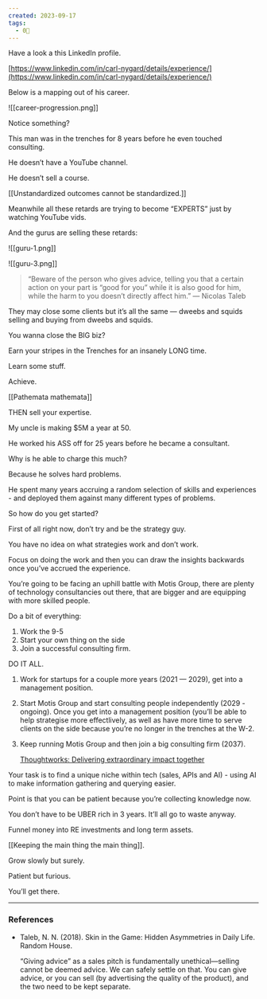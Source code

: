 ```yaml
---
created: 2023-09-17
tags:
  - 0🌲
---
```

Have a look a this LinkedIn profile.

[https://www.linkedin.com/in/carl-nygard/details/experience/](https://www.linkedin.com/in/carl-nygard/details/experience/)

Below is a mapping out of his career.

![[career-progression.png]]

Notice something?

This man was in the trenches for 8 years before he even touched consulting.

He doesn’t have a YouTube channel.

He doesn’t sell a course.

[[Unstandardized outcomes cannot be standardized.]]

Meanwhile all these retards are trying to become “EXPERTS” just by watching YouTube vids.

And the gurus are selling these retards:

![[guru-1.png]]

![[guru-3.png]]



> “Beware of the person who gives advice, telling you that a certain action on your part is “good for you” while it is also good for him, while the harm to you doesn’t directly affect him.” — Nicolas Taleb

They may close some clients but it’s all the same — dweebs and squids selling and buying from dweebs and squids.

You wanna close the BIG biz?

Earn your stripes in the Trenches for an insanely LONG time.

Learn some stuff. 

Achieve.

[[Pathemata mathemata]]

THEN sell your expertise.

My uncle is making $5M a year at 50.

He worked his ASS off for 25 years before he became a consultant.

Why is he able to charge this much?

Because he solves hard problems.

He spent many years accruing a random selection of skills and experiences - and deployed them against many different types of problems.

So how do you get started?

First of all right now, don’t try and be the strategy guy.

You have no idea on what strategies work and don’t work.

Focus on doing the work and then you can draw the insights backwards once you’ve accrued the experience.

You’re going to be facing an uphill battle with Motis Group, there are plenty of technology consultancies out there, that are bigger and are equipping with more skilled people.

Do a bit of everything:

1. Work the 9-5
2. Start your own thing on the side
3. Join a successful consulting firm.

DO IT ALL.

1. Work for startups for a couple more years (2021 — 2029), get into a management position.

2. Start Motis Group and start consulting people independently (2029 - ongoing). Once you get into a management position (you’ll be able to help strategise more effectlively, as well as have more time to serve clients on the side because you’re no longer in the trenches at the W-2.
    
3. Keep running Motis Group and then join a big consulting firm (2037).
    
    [Thoughtworks: Delivering extraordinary impact together](https://www.thoughtworks.com/en-us)
    

Your task is to find a unique niche within tech (sales, APIs and AI) - using AI to make information gathering and querying easier.

Point is that you can be patient because you’re collecting knowledge now.

You don’t have to be UBER rich in 3 years. It’ll all go to waste anyway.

Funnel money into RE investments and long term assets.

[[Keeping the main thing the main thing]].

Grow slowly but surely.

Patient but furious.

You’ll get there.


---

### References

- Taleb, N. N. (2018). Skin in the Game: Hidden Asymmetries in Daily Life. Random House.
  
	“Giving advice” as a sales pitch is fundamentally unethical—selling cannot be deemed advice. We can safely settle on that. You can give advice, or you can sell (by advertising the quality of the product), and the two need to be kept separate.
